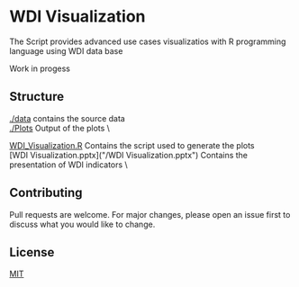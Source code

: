 # WDI Visualization
The Script provides advanced use cases visualizatios with R programming language using WDI data base


Work in progess

## Structure
[./data](/data) contains the source data \
[./Plots](/Plots) Output of the plots \

[WDI_Visualization.R](/WDI_Visualization.R) Contains the script used to generate the plots \
[WDI Visualization.pptx]("/WDI Visualization.pptx") Contains the presentation of WDI indicators \

## Contributing
Pull requests are welcome. For major changes, please open an issue first to discuss what you would like to change.

## License
[MIT](https://choosealicense.com/licenses/mit/)
